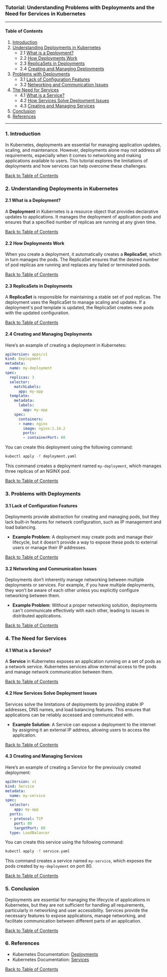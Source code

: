 
### Tutorial: Understanding Problems with Deployments and the Need for Services in Kubernetes

---

#### **Table of Contents**

1. [Introduction](#1-introduction)
2. [Understanding Deployments in Kubernetes](#2-understanding-deployments-in-kubernetes)
   - 2.1 [What is a Deployment?](#21-what-is-a-deployment)
   - 2.2 [How Deployments Work](#22-how-deployments-work)
   - 2.3 [ReplicaSets in Deployments](#23-replicasets-in-deployments)
   - 2.4 [Creating and Managing Deployments](#24-creating-and-managing-deployments)
3. [Problems with Deployments](#3-problems-with-deployments)
   - 3.1 [Lack of Configuration Features](#31-lack-of-configuration-features)
   - 3.2 [Networking and Communication Issues](#32-networking-and-communication-issues)
4. [The Need for Services](#4-the-need-for-services)
   - 4.1 [What is a Service?](#41-what-is-a-service)
   - 4.2 [How Services Solve Deployment Issues](#42-how-services-solve-deployment-issues)
   - 4.3 [Creating and Managing Services](#43-creating-and-managing-services)
5. [Conclusion](#5-conclusion)
6. [References](#6-references)

---

### 1. Introduction

In Kubernetes, deployments are essential for managing application updates, scaling, and maintenance. However, deployments alone may not address all requirements, especially when it comes to networking and making applications available to users. This tutorial explores the limitations of deployments and how services can help overcome these challenges.

[Back to Table of Contents](#table-of-contents)

### 2. Understanding Deployments in Kubernetes

#### 2.1 What is a Deployment?

A **Deployment** in Kubernetes is a resource object that provides declarative updates to applications. It manages the deployment of application pods and ensures that a specified number of replicas are running at any given time.

[Back to Table of Contents](#table-of-contents)

#### 2.2 How Deployments Work

When you create a deployment, it automatically creates a **ReplicaSet**, which in turn manages the pods. The ReplicaSet ensures that the desired number of pod replicas are running and replaces any failed or terminated pods.

[Back to Table of Contents](#table-of-contents)

#### 2.3 ReplicaSets in Deployments

A **ReplicaSet** is responsible for maintaining a stable set of pod replicas. The deployment uses the ReplicaSet to manage scaling and updates. If a deployment's pod template is updated, the ReplicaSet creates new pods with the updated configuration.

[Back to Table of Contents](#table-of-contents)

#### 2.4 Creating and Managing Deployments

Here’s an example of creating a deployment in Kubernetes:

```yaml
apiVersion: apps/v1
kind: Deployment
metadata:
  name: my-deployment
spec:
  replicas: 3
  selector:
    matchLabels:
      app: my-app
  template:
    metadata:
      labels:
        app: my-app
    spec:
      containers:
      - name: nginx
        image: nginx:1.14.2
        ports:
        - containerPort: 80
```

You can create this deployment using the following command:

```bash
kubectl apply -f deployment.yaml
```

This command creates a deployment named `my-deployment`, which manages three replicas of an NGINX pod.

[Back to Table of Contents](#table-of-contents)

### 3. Problems with Deployments

#### 3.1 Lack of Configuration Features

Deployments provide abstraction for creating and managing pods, but they lack built-in features for network configuration, such as IP management and load balancing.

- **Example Problem**: A deployment may create pods and manage their lifecycle, but it doesn't provide a way to expose these pods to external users or manage their IP addresses.

[Back to Table of Contents](#table-of-contents)

#### 3.2 Networking and Communication Issues

Deployments don’t inherently manage networking between multiple deployments or services. For example, if you have multiple deployments, they won’t be aware of each other unless you explicitly configure networking between them.

- **Example Problem**: Without a proper networking solution, deployments can't communicate effectively with each other, leading to issues in distributed applications.

[Back to Table of Contents](#table-of-contents)

### 4. The Need for Services

#### 4.1 What is a Service?

A **Service** in Kubernetes exposes an application running on a set of pods as a network service. Kubernetes services allow external access to the pods and manage network communication between them.

[Back to Table of Contents](#table-of-contents)

#### 4.2 How Services Solve Deployment Issues

Services solve the limitations of deployments by providing stable IP addresses, DNS names, and load balancing features. This ensures that applications can be reliably accessed and communicated with.

- **Example Solution**: A Service can expose a deployment to the internet by assigning it an external IP address, allowing users to access the application.

[Back to Table of Contents](#table-of-contents)

#### 4.3 Creating and Managing Services

Here’s an example of creating a Service for the previously created deployment:

```yaml
apiVersion: v1
kind: Service
metadata:
  name: my-service
spec:
  selector:
    app: my-app
  ports:
  - protocol: TCP
    port: 80
    targetPort: 80
  type: LoadBalancer
```

You can create this service using the following command:

```bash
kubectl apply -f service.yaml
```

This command creates a service named `my-service`, which exposes the pods created by `my-deployment` on port 80.

[Back to Table of Contents](#table-of-contents)

### 5. Conclusion

Deployments are essential for managing the lifecycle of applications in Kubernetes, but they are not sufficient for handling all requirements, particularly in networking and user accessibility. Services provide the necessary features to expose applications, manage networking, and facilitate communication between different parts of an application.

[Back to Table of Contents](#table-of-contents)

### 6. References

- Kubernetes Documentation: [Deployments](https://kubernetes.io/docs/concepts/workloads/controllers/deployment/)
- Kubernetes Documentation: [Services](https://kubernetes.io/docs/concepts/services-networking/service/)

[Back to Table of Contents](#table-of-contents)

